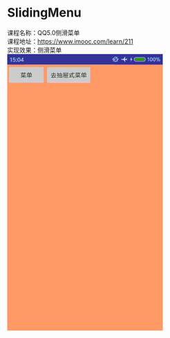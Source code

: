 # SlidingMenu
课程名称：QQ5.0侧滑菜单</br>
课程地址：https://www.imooc.com/learn/211</br>
实现效果：侧滑菜单</br>
![Image text](https://github.com/ChouBaoDxs/MyResources/blob/master/image/Android_Study/慕课网/SlidingMenu.gif)